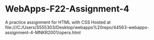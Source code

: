# WebApps-F22-Assignment-4
A practice assignment for HTML with CSS
Hosted at file:///C:/Users/S555303/Desktop/webapps%20repo/44563-webapps-assignment-4-MNKR2001/opera.html
